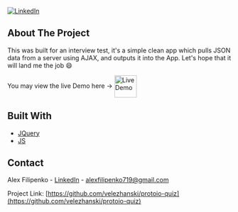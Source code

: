 [![LinkedIn][linkedin-shield]][linkedin-url]

## About The Project
This was built for an interview test, it's a simple clean app which pulls JSON data from a server using AJAX, and outputs it into the App. Let's hope that it will land me the job :smile:

You may view the live Demo here -> 
<a href="https://protoio-quiz.netlify.com/"><img src="https://temudokter.netlify.com/static/media/netlify.92b6c228.png" alt="Live Demo" width="50px" height="50px" valign="middle"></a>


## Built With
* [JQuery](https://jquery.com)
* [JS](https://www.javascript.com)


## Contact
Alex Filipenko - [LinkedIn](https://www.linkedin.com/in/afilipenko) - alexfilipenko719@gmail.com

Project Link: [https://github.com/velezhanski/protoio-quiz](https://github.com/velezhanski/protoio-quiz)


<!-- LINKS -->
[linkedin-shield]: https://img.shields.io/badge/-LinkedIn-black.svg?style=flat-square&logo=linkedin&colorB=555
[linkedin-url]: https://linkedin.com/in/afilipenko
